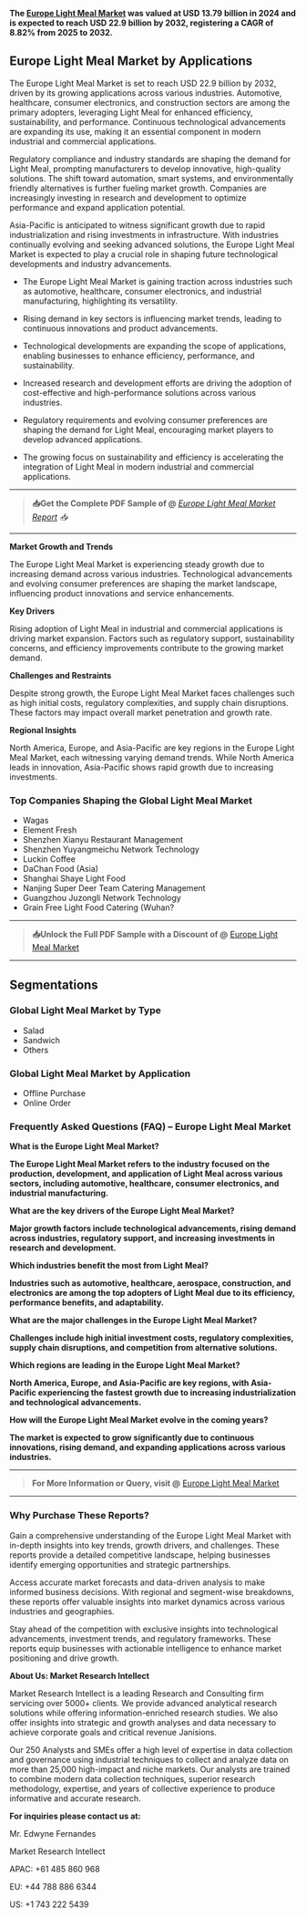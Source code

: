 <p><strong>The <a href="https://www.marketresearchintellect.com/download-sample/?rid=1059675&amp;utm_source=Pulse-April-Europe&amp;utm_medium=852">Europe Light Meal Market</a> was valued at USD 13.79 billion in 2024 and is expected to reach USD 22.9 billion by 2032, registering a CAGR of 8.82% from 2025 to 2032.</strong></p><h2>Europe Light Meal Market by Applications&nbsp;</h2><p><p>The Europe Light Meal Market is set to reach USD 22.9 billion by 2032, driven by its growing applications across various industries. Automotive, healthcare, consumer electronics, and construction sectors are among the primary adopters, leveraging Light Meal for enhanced efficiency, sustainability, and performance. Continuous technological advancements are expanding its use, making it an essential component in modern industrial and commercial applications.</p><p>Regulatory compliance and industry standards are shaping the demand for Light Meal, prompting manufacturers to develop innovative, high-quality solutions. The shift toward automation, smart systems, and environmentally friendly alternatives is further fueling market growth. Companies are increasingly investing in research and development to optimize performance and expand application potential.</p><p>Asia-Pacific is anticipated to witness significant growth due to rapid industrialization and rising investments in infrastructure. With industries continually evolving and seeking advanced solutions, the Europe Light Meal Market is expected to play a crucial role in shaping future technological developments and industry advancements.</p></p><ul><li><p>The Europe Light Meal Market is gaining traction across industries such as automotive, healthcare, consumer electronics, and industrial manufacturing, highlighting its versatility.</p></li><li><p>Rising demand in key sectors is influencing market trends, leading to continuous innovations and product advancements.</p></li><li><p>Technological developments are expanding the scope of applications, enabling businesses to enhance efficiency, performance, and sustainability.</p></li><li><p>Increased research and development efforts are driving the adoption of cost-effective and high-performance solutions across various industries.</p></li><li><p>Regulatory requirements and evolving consumer preferences are shaping the demand for Light Meal, encouraging market players to develop advanced applications.</p></li><li><p>The growing focus on sustainability and efficiency is accelerating the integration of Light Meal in modern industrial and commercial applications.</p></li></ul><hr /><blockquote><p><strong><span class="font-[700]">📥Get the Complete PDF Sample of @ </span></strong><em><span class="font-[700]"><a href="https://www.marketresearchintellect.com/download-sample/?rid=1059675&amp;utm_source=Pulse-April-Europe&amp;utm_medium=852" target="_blank" data-tracking-control-name="article-ssr-frontend-pulse_little-text-block" data-tracking-will-navigate="" data-test-link="">Europe Light Meal Market Report</a>&nbsp;📥</span></em></p></blockquote><hr /><p class="" data-start="77" data-end="360"><strong data-start="77" data-end="105">Market Growth and Trends</strong></p><p class="" data-start="77" data-end="360">The Europe Light Meal Market is experiencing steady growth due to increasing demand across various industries. Technological advancements and evolving consumer preferences are shaping the market landscape, influencing product innovations and service enhancements.</p><p class="" data-start="362" data-end="606"><strong data-start="362" data-end="377">Key Drivers</strong></p><p class="" data-start="362" data-end="606">Rising adoption of Light Meal in industrial and commercial applications is driving market expansion. Factors such as regulatory support, sustainability concerns, and efficiency improvements contribute to the growing market demand.</p><p class="" data-start="608" data-end="849"><strong data-start="608" data-end="637">Challenges and Restraints</strong></p><p class="" data-start="608" data-end="849">Despite strong growth, the Europe Light Meal Market faces challenges such as high initial costs, regulatory complexities, and supply chain disruptions. These factors may impact overall market penetration and growth rate.</p><p class="" data-start="851" data-end="1095"><strong data-start="851" data-end="872">Regional Insights</strong></p><p class="" data-start="851" data-end="1095">North America, Europe, and Asia-Pacific are key regions in the Europe Light Meal Market, each witnessing varying demand trends. While North America leads in innovation, Asia-Pacific shows rapid growth due to increasing investments.</p><p><h3>Top Companies Shaping the Global Light Meal Market </h3><ul><li>Wagas</li><li>Element Fresh</li><li>Shenzhen Xianyu Restaurant Management</li><li>Shenzhen Yuyangmeichu Network Technology</li><li>Luckin Coffee</li><li>DaChan Food (Asia)</li><li>Shanghai Shaye Light Food</li><li>Nanjing Super Deer Team Catering Management</li><li>Guangzhou Juzongli Network Technology</li><li>Grain Free Light Food Catering (Wuhan?</li></ul></p><hr /><blockquote><p><strong>📥Unlock the Full PDF Sample with a Discount of @</strong> <a href="https://www.marketresearchintellect.com/ask-for-discount/?rid=1059675&amp;utm_source=Pulse-April-Europe&amp;utm_medium=852">Europe Light Meal Market</a></p></blockquote><hr /><p><h2>Segmentations</h2><h3>Global Light Meal Market by Type</h3><ul><li>Salad</li><li>Sandwich</li><li>Others</li></ul><h3>Global Light Meal Market by Application</h3><ul><li>Offline Purchase</li><li>Online Order</li></ul></p><h3><strong>Frequently Asked Questions (FAQ) &ndash; Europe Light Meal Market</strong></h3><p><strong>What is the Europe Light Meal Market?</strong></p><p><strong>The Europe Light Meal Market refers to the industry focused on the production, development, and application of Light Meal across various sectors, including automotive, healthcare, consumer electronics, and industrial manufacturing.</strong></p><p><strong>What are the key drivers of the Europe Light Meal Market?</strong></p><p><strong>Major growth factors include technological advancements, rising demand across industries, regulatory support, and increasing investments in research and development.</strong></p><p><strong>Which industries benefit the most from Light Meal?</strong></p><p><strong>Industries such as automotive, healthcare, aerospace, construction, and electronics are among the top adopters of Light Meal due to its efficiency, performance benefits, and adaptability.</strong></p><p><strong>What are the major challenges in the Europe Light Meal Market?</strong></p><p><strong>Challenges include high initial investment costs, regulatory complexities, supply chain disruptions, and competition from alternative solutions.</strong></p><p><strong>Which regions are leading in the Europe Light Meal Market?</strong></p><p><strong>North America, Europe, and Asia-Pacific are key regions, with Asia-Pacific experiencing the fastest growth due to increasing industrialization and technological advancements.</strong></p><p><strong>How will the Europe Light Meal Market evolve in the coming years?</strong></p><p><strong>The market is expected to grow significantly due to continuous innovations, rising demand, and expanding applications across various industries.</strong></p><hr /><blockquote><p><span class="font-[700]"><strong>For More Information or Query, visit&nbsp;@</strong>&nbsp;</span><span class="font-[700]"><a href="https://www.marketresearchintellect.com/product/light-meal-market/?utm_source=Linkedin&utm_medium=852" target="_blank" data-tracking-control-name="article-ssr-frontend-pulse_little-text-block" data-tracking-will-navigate="" data-test-link="">Europe Light Meal Market</a></span></p></blockquote><hr /><h3><strong data-start="0" data-end="31">Why Purchase These Reports?</strong></h3><p class="" data-start="35" data-end="297">Gain a comprehensive understanding of the Europe Light Meal Market with in-depth insights into key trends, growth drivers, and challenges. These reports provide a detailed competitive landscape, helping businesses identify emerging opportunities and strategic partnerships.</p><p class="" data-start="299" data-end="540">Access accurate market forecasts and data-driven analysis to make informed business decisions. With regional and segment-wise breakdowns, these reports offer valuable insights into market dynamics across various industries and geographies.</p><p class="" data-start="542" data-end="784">Stay ahead of the competition with exclusive insights into technological advancements, investment trends, and regulatory frameworks. These reports equip businesses with actionable intelligence to enhance market positioning and drive growth.</p><p><strong><span class="font-[700]">About Us: Market Research Intellect</span></strong></p><p><span class="">Market Research Intellect is a leading Research and Consulting firm servicing over 5000+ clients. We provide advanced analytical research solutions while offering information-enriched research studies.&nbsp;</span>We also offer insights into strategic and growth analyses and data necessary to achieve corporate goals and critical revenue Janisions.</p><p><span class="">Our 250 Analysts and SMEs offer a high level of expertise in data collection and governance using industrial techniques to collect and analyze data on more than 25,000 high-impact and niche markets. Our analysts are trained to combine modern data collection techniques, superior research methodology, expertise, and years of collective experience to produce informative and accurate research.</span></p><p><strong>For inquiries please contact us at:</strong></p><p>Mr. Edwyne Fernandes</p><p>Market Research Intellect</p><p>APAC: +61 485 860 968</p><p>EU: +44 788 886 6344</p><p>US: +1 743 222 5439</p>